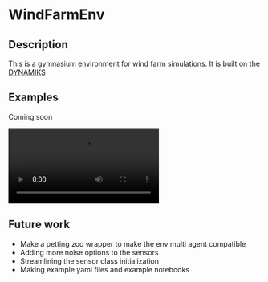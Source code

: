 # WindFarmEnv


## Description 
This is a gymnasium environment for wind farm simulations. It is built on the [DYNAMIKS](https://gitlab.windenergy.dtu.dk/DYNAMIKS/dynamiks)


## Examples

Coming soon

![Animation of flowfield](images/Flowfield_animation.mp4)

## Future work
- Make a petting zoo wrapper to make the env multi agent compatible 
- Adding more noise options to the sensors
- Streamlining the sensor class initialization
- Making example yaml files and example notebooks